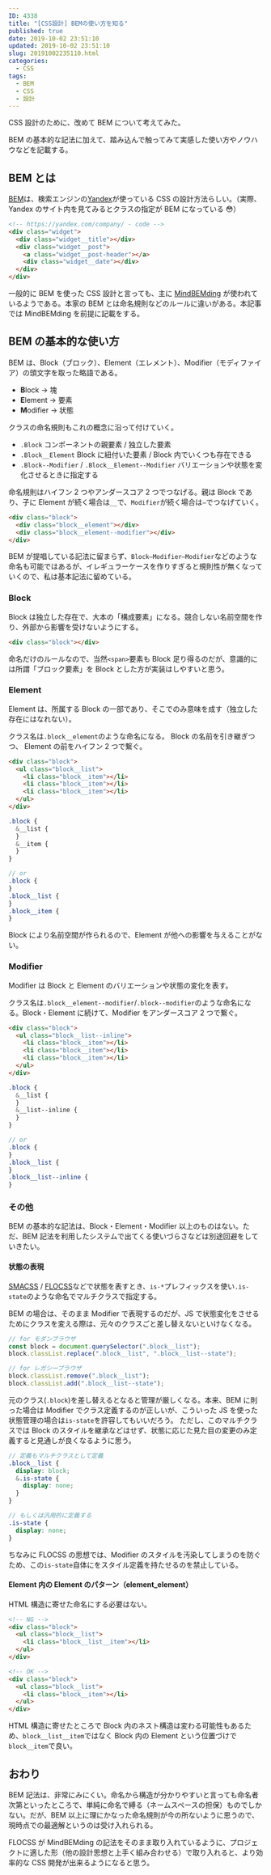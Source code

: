 ```yaml
---
ID: 4338
title: "[CSS設計] BEMの使い方を知る"
published: true
date: 2019-10-02 23:51:10
updated: 2019-10-02 23:51:10
slug: 20191002235110.html
categories:
  - CSS
tags:
  - BEM
  - CSS
  - 設計
---
```


CSS 設計のために、改めて BEM について考えてみた。

BEM の基本的な記法に加えて、踏み込んで触ってみて実感した使い方やノウハウなどを記載する。

## BEM とは

[BEM](https://github.com/juno/bem-methodology-ja/blob/master/definitions.md)は、検索エンジンの[Yandex](https://yandex.com/)が使っている CSS の設計方法らしい。（実際、Yandex のサイト内を見てみるとクラスの指定が BEM になっている 😳）

```html
<!-- https://yandex.com/company/ - code -->
<div class="widget">
  <div class="widget__title"></div>
  <div class="widget__post">
    <a class="widget__post-header"></a>
    <div class="widget__date"></div>
  </div>
</div>
```

一般的に BEM を使った CSS 設計と言っても、主に [MindBEMding](https://csswizardry.com/2013/01/mindbemding-getting-your-head-round-bem-syntax/) が使われているようである。本家の BEM とは命名規則などのルールに違いがある。本記事では MindBEMding を前提に記載をする。

## BEM の基本的な使い方

BEM は、Block（ブロック）、Element（エレメント）、Modifier（モディファイア）の頭文字を取った略語である。

- **B**lock → 塊
- **E**lement → 要素
- **M**odifier → 状態

クラスの命名規則もこれの概念に沿って付けていく。

- `.Block`
  コンポーネントの親要素 / 独立した要素
- `.Block__Element`
  Block に紐付いた要素 / Block 内でいくつも存在できる
- `.Block--Modifier` / `.Block__Element--Modifier`
  バリエーションや状態を変化させるときに指定する

命名規則はハイフン 2 つやアンダースコア 2 つでつなげる。親は Block であり、子に Element が続く場合は`__`で、`Modifier`が続く場合は`—`でつなげていく。

```html
<div class="block">
  <div class="block__element"></div>
  <div class="block__element--modifier"></div>
</div>
```

BEM が提唱している記法に留まらず、`Block—Modifier—Modifier`などのような命名も可能ではあるが、イレギュラーケースを作りすぎると規則性が無くなっていくので、私は基本記法に留めている。

### Block

Block は独立した存在で、大本の「構成要素」になる。競合しない名前空間を作り、外部から影響を受けないようにする。

```html
<div class="block"></div>
```

命名だけのルールなので、当然`<span>`要素も Block 足り得るのだが、意識的には所謂「ブロック要素」を Block とした方が実装はしやすいと思う。

### Element

Element は、所属する Block の一部であり、そこでのみ意味を成す（独立した存在にはなれない）。

クラス名は`.block__element`のような命名になる。 Block の名前を引き継ぎつつ、 Element の前をハイフン 2 つで繋ぐ。

```html
<div class="block">
  <ul class="block__list">
    <li class="block__item"></li>
    <li class="block__item"></li>
    <li class="block__item"></li>
  </ul>
</div>
```

```scss
.block {
  &__list {
  }
  &__item {
  }
}

// or
.block {
}
.block__list {
}
.block__item {
}
```

Block により名前空間が作られるので、Element が他への影響を与えることがない。

### Modifier

Modifier は Block と Element のバリエーションや状態の変化を表す。

クラス名は`.block__element--modifier`/`.block--modifier`のような命名になる。Block・Element に続けて、Modifier をアンダースコア 2 つで繋ぐ。

```html
<div class="block">
  <ul class="block__list--inline">
    <li class="block__item"></li>
    <li class="block__item"></li>
    <li class="block__item"></li>
  </ul>
</div>
```

```scss
.block {
  &__list {
  }
  &__list--inline {
  }
}

// or
.block {
}
.block__list {
}
.block__list--inline {
}
```

### その他

BEM の基本的な記法は、Block・Element・Modifier 以上のものはない。ただ、BEM 記法を利用したシステムで出てくる使いづらさなどは別途回避をしていきたい。

#### 状態の表現

[SMACSS](http://smacss.com/ja) / [FLOCSS](https://github.com/hiloki/flocss)などで状態を表すとき、`is-*`プレフィックスを使い`.is-state`のような命名でマルチクラスで指定する。

BEM の場合は、そのまま Modifier で表現するのだが、JS で状態変化をさせるためにクラスを変える際は、元々のクラスごと差し替えないといけなくなる。

```js
// for モダンブラウザ
const block = document.querySelector(".block__list");
block.classList.replace(".block__list", ".block__list--state");

// for レガシーブラウザ
block.classList.remove(".block__list");
block.classList.add(".block__list--state");
```

元のクラス(`.block`)を差し替えるとなると管理が厳しくなる。本来、BEM に則った場合は Modifier でクラス定義するのが正しいが、こういった JS を使った状態管理の場合は`is-state`を許容してもいいだろう。
ただし、このマルチクラスでは Block のスタイルを継承などはせず、状態に応じた見た目の変更のみ定義すると見通しが良くなるように思う。

```scss
// 定義もマルチクラスとして定義
.block__list {
  display: block;
  &.is-state {
    display: none;
  }
}

// もしくは汎用的に定義する
.is-state {
  display: none;
}
```

ちなみに FLOCSS の思想では、Modifier のスタイルを汚染してしまうのを防ぐため、この`is-state`自体にをスタイル定義を持たせるのを禁止している。

#### Element 内の Element のパターン（element_element）

HTML 構造に寄せた命名にする必要はない。

```html
<!-- NG -->
<div class="block">
  <ul class="block__list">
    <li class="block__list__item"></li>
  </ul>
</div>

<!-- OK -->
<div class="block">
  <ul class="block__list">
    <li class="block__item"></li>
  </ul>
</div>
```

HTML 構造に寄せたところで Block 内のネスト構造は変わる可能性もあるため、`block__list__item`ではなく Block 内の Element という位置づけで`block__item`で良い。

## おわり

BEM 記法は、非常にみにくい。命名から構造が分かりやすいと言っても命名者次第といったところで、単純に命名で縛る（ネームスペースの担保）ものでしかない。だが、BEM 以上に理にかなった命名規則が今の所ないように思うので、現時点での最適解というのは受け入れられる。

FLOCSS が MindBEMding の記法をそのまま取り入れているように、プロジェクトに適した形（他の設計思想と上手く組み合わせる）で取り入れると、より効率的な CSS 開発が出来るようになると思う。
